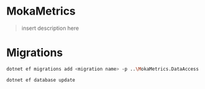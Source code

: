 # MokaMetrics

> insert description here

# Migrations
```bash
dotnet ef migrations add <migration name> -p ..\MokaMetrics.DataAccess -o Migrations -c ApplicationDbContext

dotnet ef database update
```